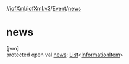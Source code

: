 //[iofXml](../../../index.md)/[iofXml.v3](../index.md)/[Event](index.md)/[news](news.md)

# news

[jvm]\
protected open val [news](news.md): [List](https://docs.oracle.com/javase/8/docs/api/java/util/List.html)<[InformationItem](../-information-item/index.md)>
